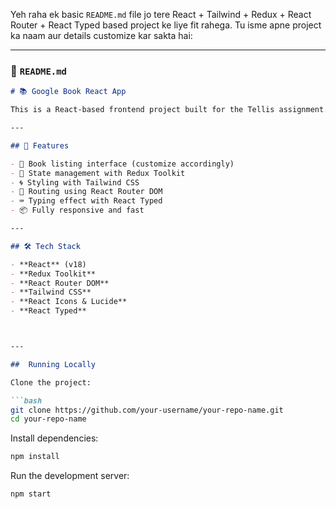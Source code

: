 Yeh raha ek basic `README.md` file jo tere React + Tailwind + Redux + React Router + React Typed based project ke liye fit rahega. Tu isme apne project ka naam aur details customize kar sakta hai:

---

### 📘 `README.md`

```markdown
# 📚 Google Book React App

This is a React-based frontend project built for the Tellis assignment. It demonstrates the use of React, Redux Toolkit, Tailwind CSS, and React Router DOM. Also features typing animation using `react-typed`.

---

## 🚀 Features

- 📖 Book listing interface (customize accordingly)
- 🧠 State management with Redux Toolkit
- 🌀 Styling with Tailwind CSS
- 🔁 Routing using React Router DOM
- ⌨️ Typing effect with React Typed
- 📦 Fully responsive and fast

---

## 🛠️ Tech Stack

- **React** (v18)
- **Redux Toolkit**
- **React Router DOM**
- **Tailwind CSS**
- **React Icons & Lucide**
- **React Typed**



---

##  Running Locally

Clone the project:

```bash
git clone https://github.com/your-username/your-repo-name.git
cd your-repo-name
````

Install dependencies:

```bash
npm install
```

Run the development server:

```bash
npm start
```


